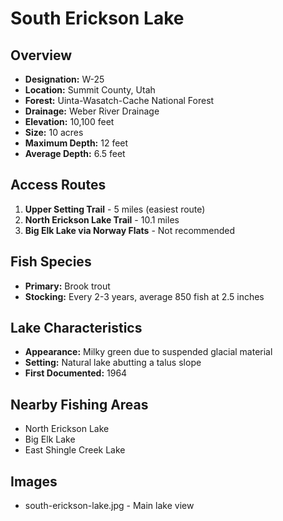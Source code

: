 # South Erickson Lake

## Overview
- **Designation:** W-25
- **Location:** Summit County, Utah
- **Forest:** Uinta-Wasatch-Cache National Forest
- **Drainage:** Weber River Drainage
- **Elevation:** 10,100 feet
- **Size:** 10 acres
- **Maximum Depth:** 12 feet
- **Average Depth:** 6.5 feet

## Access Routes
1. **Upper Setting Trail** - 5 miles (easiest route)
2. **North Erickson Lake Trail** - 10.1 miles
3. **Big Elk Lake via Norway Flats** - Not recommended

## Fish Species
- **Primary:** Brook trout
- **Stocking:** Every 2-3 years, average 850 fish at 2.5 inches

## Lake Characteristics
- **Appearance:** Milky green due to suspended glacial material
- **Setting:** Natural lake abutting a talus slope
- **First Documented:** 1964

## Nearby Fishing Areas
- North Erickson Lake
- Big Elk Lake
- East Shingle Creek Lake

## Images
- south-erickson-lake.jpg - Main lake view